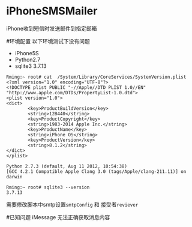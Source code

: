 # iPhoneSMSMailer
iPhone收到短信时发送邮件到指定邮箱

#环境配置
以下环境测试下没有问题

- iPhone5S 
- Python2.7
- sqlite3 3.7.13

```
Rming:~ root# cat  /System/Library/CoreServices/SystemVersion.plist
<?xml version="1.0" encoding="UTF-8"?>
<!DOCTYPE plist PUBLIC "-//Apple//DTD PLIST 1.0//EN" "http://www.apple.com/DTDs/PropertyList-1.0.dtd">
<plist version="1.0">
<dict>
        <key>ProductBuildVersion</key>
        <string>12B440</string>
        <key>ProductCopyright</key>
        <string>1983-2014 Apple Inc.</string>
        <key>ProductName</key>
        <string>iPhone OS</string>
        <key>ProductVersion</key>
        <string>8.1.2</string>
</dict>
</plist>
````


```
Python 2.7.3 (default, Aug 11 2012, 10:54:38)
[GCC 4.2.1 Compatible Apple Clang 3.0 (tags/Apple/clang-211.11)] on darwin
```

```
Rming:~ root# sqlite3 --version
3.7.13
```

需要修改脚本中smtp设置`smtpConfig` 和 接受者`reviever` 


#已知问题
iMessage 无法正确获取消息内容
